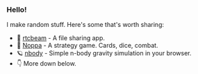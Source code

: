 ### Hello!
I make random stuff. Here's some that's worth sharing:

* 📨 [rtcbeam](https://github.com/K1GOL/rtcbeam) - A file sharing app.
* 🎲 [Noppa](https://k1gol.itch.io/noppa) - A strategy game. Cards, dice, combat.
* 🪐 [nbody](https://github.com/K1GOL/nbody) - Simple n-body gravity simulation in your browser.
* 👇 More down below.
